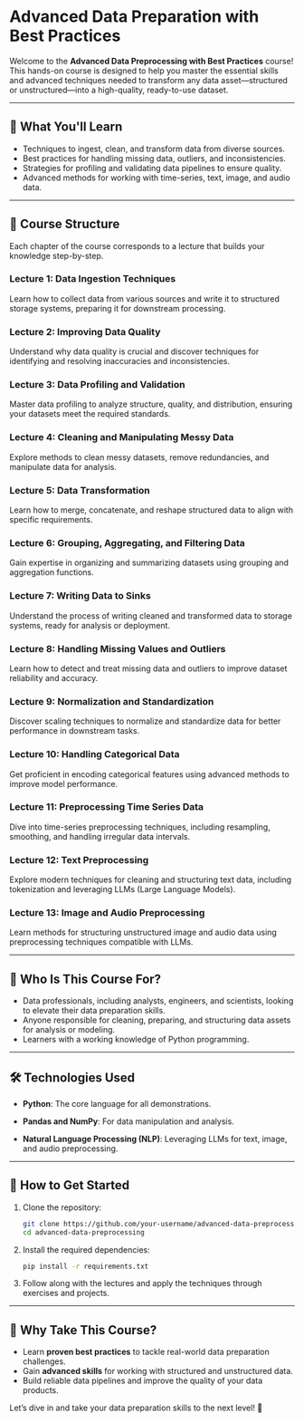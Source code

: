 # Advanced Data Preparation with Best Practices

Welcome to the **Advanced Data Preprocessing with Best Practices** course! This hands-on course is designed to help you
master the essential skills and advanced techniques needed to transform any data asset—structured or unstructured—into a
high-quality, ready-to-use dataset.

---

## 🚀 **What You'll Learn**

- Techniques to ingest, clean, and transform data from diverse sources.
- Best practices for handling missing data, outliers, and inconsistencies.
- Strategies for profiling and validating data pipelines to ensure quality.
- Advanced methods for working with time-series, text, image, and audio data.

---

## 📂 **Course Structure**

Each chapter of the course corresponds to a lecture that builds your knowledge step-by-step.

### **Lecture 1: Data Ingestion Techniques**

Learn how to collect data from various sources and write it to structured storage systems, preparing it for downstream
processing.

### **Lecture 2: Improving Data Quality**

Understand why data quality is crucial and discover techniques for identifying and resolving inaccuracies and
inconsistencies.

### **Lecture 3: Data Profiling and Validation**

Master data profiling to analyze structure, quality, and distribution, ensuring your datasets meet the required
standards.

### **Lecture 4: Cleaning and Manipulating Messy Data**

Explore methods to clean messy datasets, remove redundancies, and manipulate data for analysis.

### **Lecture 5: Data Transformation**

Learn how to merge, concatenate, and reshape structured data to align with specific requirements.

### **Lecture 6: Grouping, Aggregating, and Filtering Data**

Gain expertise in organizing and summarizing datasets using grouping and aggregation functions.

### **Lecture 7: Writing Data to Sinks**

Understand the process of writing cleaned and transformed data to storage systems, ready for analysis or deployment.

### **Lecture 8: Handling Missing Values and Outliers**

Learn how to detect and treat missing data and outliers to improve dataset reliability and accuracy.

### **Lecture 9: Normalization and Standardization**

Discover scaling techniques to normalize and standardize data for better performance in downstream tasks.

### **Lecture 10: Handling Categorical Data**

Get proficient in encoding categorical features using advanced methods to improve model performance.

### **Lecture 11: Preprocessing Time Series Data**

Dive into time-series preprocessing techniques, including resampling, smoothing, and handling irregular data intervals.

### **Lecture 12: Text Preprocessing**

Explore modern techniques for cleaning and structuring text data, including tokenization and leveraging LLMs (Large
Language Models).

### **Lecture 13: Image and Audio Preprocessing**

Learn methods for structuring unstructured image and audio data using preprocessing techniques compatible with LLMs.

---

## 🎯 **Who Is This Course For?**

- Data professionals, including analysts, engineers, and scientists, looking to elevate their data preparation skills.
- Anyone responsible for cleaning, preparing, and structuring data assets for analysis or modeling.
- Learners with a working knowledge of Python programming.

---

## 🛠 **Technologies Used**

- **Python**: The core language for all demonstrations.
- **Pandas and NumPy**: For data manipulation and analysis.

- **Natural Language Processing (NLP)**: Leveraging LLMs for text, image, and audio preprocessing.

---

## 📖 **How to Get Started**

1. Clone the repository:
   ```bash  
   git clone https://github.com/your-username/advanced-data-preprocessing  
   cd advanced-data-preprocessing  
   ```  
2. Install the required dependencies:
   ```bash  
   pip install -r requirements.txt  
   ```  
3. Follow along with the lectures and apply the techniques through exercises and projects.

---

## 🌟 **Why Take This Course?**

- Learn **proven best practices** to tackle real-world data preparation challenges.
- Gain **advanced skills** for working with structured and unstructured data.
- Build reliable data pipelines and improve the quality of your data products.

Let’s dive in and take your data preparation skills to the next level! 🚀  